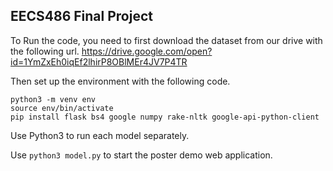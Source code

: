 ## EECS486 Final Project

To Run the code, you need to first download the dataset from our drive with the following url. 
https://drive.google.com/open?id=1YmZxEh0iqEf2lhirP8OBlMEr4JV7P4TR 
 
 Then set up the environment with the following code. 


```
python3 -m venv env
source env/bin/activate
pip install flask bs4 google numpy rake-nltk google-api-python-client
```

Use Python3 to run each model separately. 

Use ```python3 model.py``` to start the poster demo web application. 